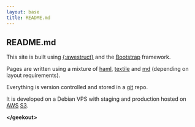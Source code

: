 ```yaml
---
layout: base
title: README.md
---
```

## README.md

This site is built using [{:awestruct}](http://awestruct.org) and the [Bootstrap](http://twitter.github.io/bootstrap/) framework.

Pages are written using a mixture of [haml](http://haml.info/), [textile](http://textile.sitemonks.com/) and [md](http://daringfireball.net/projects/markdown/) (depending on layout requirements).

Everything is version controlled and stored in a [git](http://git-scm.com/) repo.

It is developed on a Debian VPS with staging and production hosted on [AWS](http://aws.amazon.com/) [S3](http://aws.amazon.com/s3/).

**&lt;/geekout&gt;**
